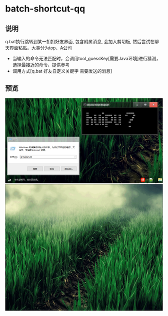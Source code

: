 # batch-shortcut-qq


## 说明
q.bat执行跳转到某一扣扣好友界面, 包含附属消息, 会加入剪切板, 然后尝试在聊天界面粘贴。大类分为top、A公司
* 当输入的命令无法匹配时，会调用tool_guessKey[需要Java环境]进行猜测，选择最接近的命令，提供参考
* 调用方式[q.bat 好友自定义关键字 需要发送的消息]


## 预览
<div align=center><img src="https://github.com/bjc5233/batch-shortcut-qq/raw/master/resources/demo.png"/></div>
<div align=center><img src="https://github.com/bjc5233/batch-shortcut-qq/raw/master/resources/demo.gif"/></div>
